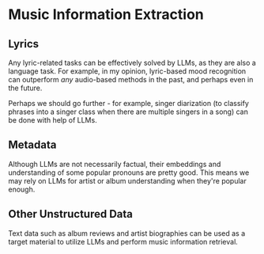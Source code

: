 # Music Information Extraction


## Lyrics
Any lyric-related tasks can be effectively solved by LLMs, as they are also a language task. For example, in my opinion, lyric-based mood recognition can outperform *any* audio-based methods in the past, and perhaps even in the future.  

Perhaps we should go further - for example, singer diarization (to classify phrases into a singer class when there are multiple singers in a song) can be done with help of LLMs. 

## Metadata

Although LLMs are not necessarily factual, their embeddings and understanding of some popular pronouns are pretty good. This means we may rely on LLMs for artist or album understanding when they're popular enough.

## Other Unstructured Data 

Text data such as album reviews and artist biographies can be used as a target material to utilize LLMs and perform music information retrieval.



